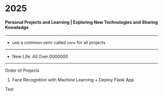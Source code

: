 # 2025
#### Personal Projects and Learning | Exploring New Technologies and Sharing Knowledge

---

- use a common venv called `venv` for all projects

--- 

- New Life: All Over 0000000

---
Order of Projects

1. Face Recognition with Machine Learning + Deploy Flask App


Test
